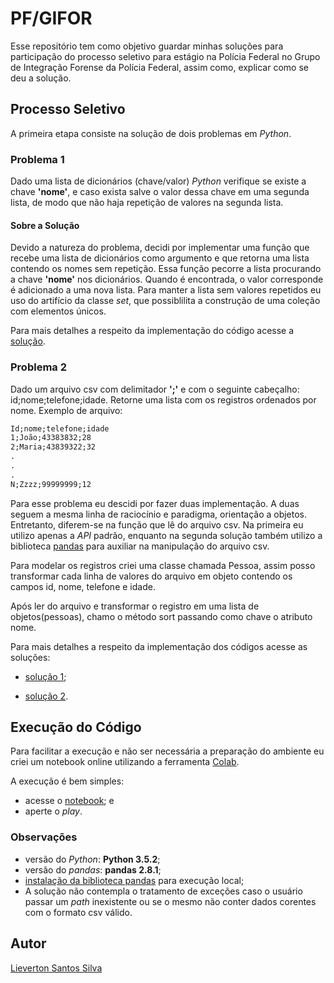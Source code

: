 # PF/GIFOR

Esse repositório tem como objetivo guardar minhas soluções para participação do processo seletivo para estágio na Polícia Federal no Grupo de Integração Forense da Polícia Federal, assim como, explicar como se deu a solução.

## Processo Seletivo

A primeira etapa consiste na solução de dois problemas em *Python*.

### Problema 1

Dado uma lista de dicionários (chave/valor) *Python* verifique se existe a chave __'nome'__, e caso exista salve o valor dessa chave em uma segunda lista, de modo que não haja repetição de valores na segunda lista.

#### Sobre a Solução

Devido a natureza do problema, decidi por implementar uma função que recebe uma lista de dicionários como argumento e que retorna uma lista contendo os nomes sem repetição. Essa função pecorre a lista procurando a chave __'nome'__ nos dicionários. Quando é encontrada, o valor corresponde é adicionado a uma nova lista. Para manter a lista sem valores repetidos eu uso do artifício da classe *set*, que possiblilita a construção de uma coleção com elementos únicos.

Para mais detalhes a respeito da implementação do código acesse a [solução](problema_1/problema_1.py).

### Problema 2

Dado um arquivo csv com delimitador __';'__ e com o seguinte cabeçalho: id;nome;telefone;idade. Retorne uma lista com os registros ordenados por nome.
Exemplo de arquivo:

``` txt
Id;nome;telefone;idade
1;João;43383832;28
2;Maria;43839322;32
.
.
.
N;Zzzz;99999999;12
```

Para esse problema eu descidi por fazer duas implementação. A duas seguem a mesma linha de raciocínio e paradigma, orientação a objetos. Entretanto, diferem-se na função que lê do arquivo csv. Na primeira eu utilizo apenas a *API* padrão, enquanto na segunda solução também utilizo a biblioteca [pandas](https://pandas.pydata.org/) para auxiliar na manipulação do arquivo csv.

Para modelar os registros criei uma classe chamada Pessoa, assim posso transformar cada linha de valores do arquivo em objeto contendo os campos id, nome, telefone e idade.

Após ler do arquivo e transformar o registro em uma lista de objetos(pessoas), chamo o método sort passando como chave o atributo nome.

Para mais detalhes a respeito da implementação dos códigos acesse as soluções:

- [solução 1](problema_2/problema_2.py);

- [solução 2](problema_2/problema_2_pandas.py).

## Execução do Código

Para facilitar a execução e não ser necessária a preparação do ambiente eu criei um notebook online utilizando a ferramenta [Colab](https://colab.research.google.com/notebooks/intro.ipynb).

A execução é bem simples:

- acesse o [notebook](https://colab.research.google.com/drive/1dIMh-SGwknqhFgEkwr1nIQkK55t2Zs3t?usp=sharing); e
- aperte o *play*.

### Observações

- versão do *Python*: __Python 3.5.2__;
- versão do *pandas*: __pandas 2.8.1__;
- [instalação da biblioteca pandas](https://pandas.pydata.org/getting_started.html) para execução local;
- A solução não contempla o tratamento de exceções caso o usuário passar um *path* inexistente ou se o mesmo não conter dados corentes com o formato csv válido.

## Autor

[Lieverton Santos Silva](https://lievertom.github.io/)

